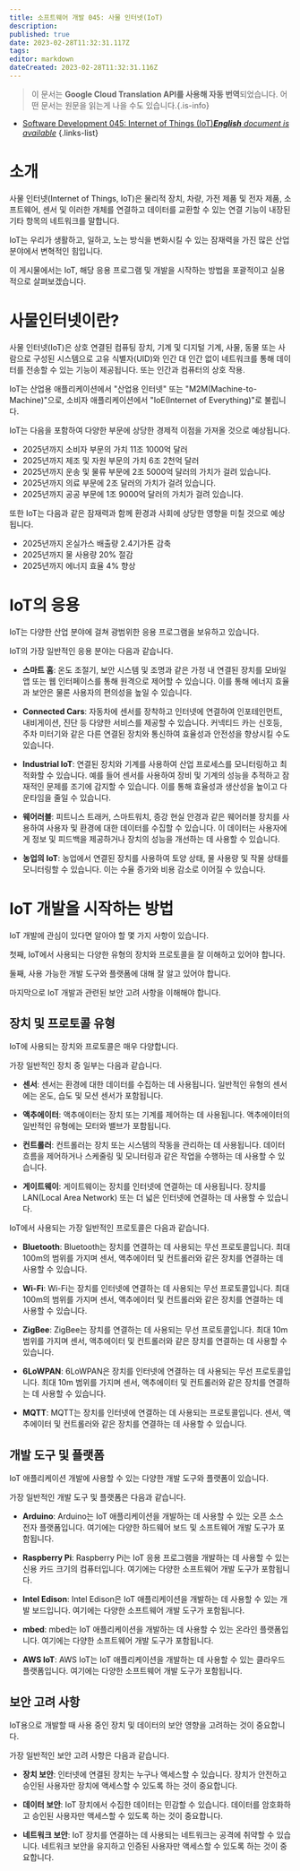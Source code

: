 ```yaml
---
title: 소프트웨어 개발 045: 사물 인터넷(IoT)
description: 
published: true
date: 2023-02-28T11:32:31.117Z
tags: 
editor: markdown
dateCreated: 2023-02-28T11:32:31.116Z
---
```


> 이 문서는 **Google Cloud Translation API를 사용해 자동 번역**되었습니다.
어떤 문서는 원문을 읽는게 나을 수도 있습니다.{.is-info}



- [Software Development 045: Internet of Things (IoT)***English** document is available*](/en/Knowledge-base/Software-Development/Learning/software-development-045-internet-of-things-iot)
{.links-list}


# 소개

사물 인터넷(Internet of Things, IoT)은 물리적 장치, 차량, 가전 제품 및 전자 제품, 소프트웨어, 센서 및 이러한 개체를 연결하고 데이터를 교환할 수 있는 연결 기능이 내장된 기타 항목의 네트워크를 말합니다.

IoT는 우리가 생활하고, 일하고, 노는 방식을 변화시킬 수 있는 잠재력을 가진 많은 산업 분야에서 변혁적인 힘입니다.

이 게시물에서는 IoT, 해당 응용 프로그램 및 개발을 시작하는 방법을 포괄적이고 실용적으로 살펴보겠습니다.

# 사물인터넷이란?

사물 인터넷(IoT)은 상호 연결된 컴퓨팅 장치, 기계 및 디지털 기계, 사물, 동물 또는 사람으로 구성된 시스템으로 고유 식별자(UID)와 인간 대 인간 없이 네트워크를 통해 데이터를 전송할 수 있는 기능이 제공됩니다. 또는 인간과 컴퓨터의 상호 작용.

IoT는 산업용 애플리케이션에서 "산업용 인터넷" 또는 "M2M(Machine-to-Machine)"으로, 소비자 애플리케이션에서 "IoE(Internet of Everything)"로 불립니다.

IoT는 다음을 포함하여 다양한 부문에 상당한 경제적 이점을 가져올 것으로 예상됩니다.

- 2025년까지 소비자 부문의 가치 11조 1000억 달러
- 2025년까지 제조 및 자원 부문의 가치 6조 2천억 달러
- 2025년까지 운송 및 물류 부문에 2조 5000억 달러의 가치가 걸려 있습니다.
- 2025년까지 의료 부문에 2조 달러의 가치가 걸려 있습니다.
- 2025년까지 공공 부문에 1조 9000억 달러의 가치가 걸려 있습니다.

또한 IoT는 다음과 같은 잠재력과 함께 환경과 사회에 상당한 영향을 미칠 것으로 예상됩니다.

- 2025년까지 온실가스 배출량 2.4기가톤 감축
- 2025년까지 물 사용량 20% 절감
- 2025년까지 에너지 효율 4% 향상

# IoT의 응용

IoT는 다양한 산업 분야에 걸쳐 광범위한 응용 프로그램을 보유하고 있습니다.

IoT의 가장 일반적인 응용 분야는 다음과 같습니다.

- **스마트 홈**: 온도 조절기, 보안 시스템 및 조명과 같은 가정 내 연결된 장치를 모바일 앱 또는 웹 인터페이스를 통해 원격으로 제어할 수 있습니다. 이를 통해 에너지 효율과 보안은 물론 사용자의 편의성을 높일 수 있습니다.

- **Connected Cars**: 자동차에 센서를 장착하고 인터넷에 연결하여 인포테인먼트, 내비게이션, 진단 등 다양한 서비스를 제공할 수 있습니다. 커넥티드 카는 신호등, 주차 미터기와 같은 다른 연결된 장치와 통신하여 효율성과 안전성을 향상시킬 수도 있습니다.

- **Industrial IoT**: 연결된 장치와 기계를 사용하여 산업 프로세스를 모니터링하고 최적화할 수 있습니다. 예를 들어 센서를 사용하여 장비 및 기계의 성능을 추적하고 잠재적인 문제를 조기에 감지할 수 있습니다. 이를 통해 효율성과 생산성을 높이고 다운타임을 줄일 수 있습니다.

- **웨어러블**: 피트니스 트래커, 스마트워치, 증강 현실 안경과 같은 웨어러블 장치를 사용하여 사용자 및 환경에 대한 데이터를 수집할 수 있습니다. 이 데이터는 사용자에게 정보 및 피드백을 제공하거나 장치의 성능을 개선하는 데 사용할 수 있습니다.

- **농업의 IoT**: 농업에서 연결된 장치를 사용하여 토양 상태, 물 사용량 및 작물 상태를 모니터링할 수 있습니다. 이는 수율 증가와 비용 감소로 이어질 수 있습니다.

# IoT 개발을 시작하는 방법

IoT 개발에 관심이 있다면 알아야 할 몇 가지 사항이 있습니다.

첫째, IoT에서 사용되는 다양한 유형의 장치와 프로토콜을 잘 이해하고 있어야 합니다.

둘째, 사용 가능한 개발 도구와 플랫폼에 대해 잘 알고 있어야 합니다.

마지막으로 IoT 개발과 관련된 보안 고려 사항을 이해해야 합니다.

## 장치 및 프로토콜 유형

IoT에 사용되는 장치와 프로토콜은 매우 다양합니다.

가장 일반적인 장치 중 일부는 다음과 같습니다.

- **센서**: 센서는 환경에 대한 데이터를 수집하는 데 사용됩니다. 일반적인 유형의 센서에는 온도, 습도 및 모션 센서가 포함됩니다.

- **액추에이터**: 액추에이터는 장치 또는 기계를 제어하는 데 사용됩니다. 액추에이터의 일반적인 유형에는 모터와 밸브가 포함됩니다.

- **컨트롤러**: 컨트롤러는 장치 또는 시스템의 작동을 관리하는 데 사용됩니다. 데이터 흐름을 제어하거나 스케줄링 및 모니터링과 같은 작업을 수행하는 데 사용할 수 있습니다.

- **게이트웨이**: 게이트웨이는 장치를 인터넷에 연결하는 데 사용됩니다. 장치를 LAN(Local Area Network) 또는 더 넓은 인터넷에 연결하는 데 사용할 수 있습니다.

IoT에서 사용되는 가장 일반적인 프로토콜은 다음과 같습니다.

- **Bluetooth**: Bluetooth는 장치를 연결하는 데 사용되는 무선 프로토콜입니다. 최대 100m의 범위를 가지며 센서, 액추에이터 및 컨트롤러와 같은 장치를 연결하는 데 사용할 수 있습니다.

- **Wi-Fi**: Wi-Fi는 장치를 인터넷에 연결하는 데 사용되는 무선 프로토콜입니다. 최대 100m의 범위를 가지며 센서, 액추에이터 및 컨트롤러와 같은 장치를 연결하는 데 사용할 수 있습니다.

- **ZigBee**: ZigBee는 장치를 연결하는 데 사용되는 무선 프로토콜입니다. 최대 10m 범위를 가지며 센서, 액추에이터 및 컨트롤러와 같은 장치를 연결하는 데 사용할 수 있습니다.

- **6LoWPAN**: 6LoWPAN은 장치를 인터넷에 연결하는 데 사용되는 무선 프로토콜입니다. 최대 10m 범위를 가지며 센서, 액추에이터 및 컨트롤러와 같은 장치를 연결하는 데 사용할 수 있습니다.

- **MQTT**: MQTT는 장치를 인터넷에 연결하는 데 사용되는 프로토콜입니다. 센서, 액추에이터 및 컨트롤러와 같은 장치를 연결하는 데 사용할 수 있습니다.

## 개발 도구 및 플랫폼

IoT 애플리케이션 개발에 사용할 수 있는 다양한 개발 도구와 플랫폼이 있습니다.

가장 일반적인 개발 도구 및 플랫폼은 다음과 같습니다.

- **Arduino**: Arduino는 IoT 애플리케이션을 개발하는 데 사용할 수 있는 오픈 소스 전자 플랫폼입니다. 여기에는 다양한 하드웨어 보드 및 소프트웨어 개발 도구가 포함됩니다.

- **Raspberry Pi**: Raspberry Pi는 IoT 응용 프로그램을 개발하는 데 사용할 수 있는 신용 카드 크기의 컴퓨터입니다. 여기에는 다양한 소프트웨어 개발 도구가 포함됩니다.

- **Intel Edison**: Intel Edison은 IoT 애플리케이션을 개발하는 데 사용할 수 있는 개발 보드입니다. 여기에는 다양한 소프트웨어 개발 도구가 포함됩니다.

- **mbed**: mbed는 IoT 애플리케이션을 개발하는 데 사용할 수 있는 온라인 플랫폼입니다. 여기에는 다양한 소프트웨어 개발 도구가 포함됩니다.

- **AWS IoT**: AWS IoT는 IoT 애플리케이션을 개발하는 데 사용할 수 있는 클라우드 플랫폼입니다. 여기에는 다양한 소프트웨어 개발 도구가 포함됩니다.

## 보안 고려 사항

IoT용으로 개발할 때 사용 중인 장치 및 데이터의 보안 영향을 고려하는 것이 중요합니다.

가장 일반적인 보안 고려 사항은 다음과 같습니다.

- **장치 보안**: 인터넷에 연결된 장치는 누구나 액세스할 수 있습니다. 장치가 안전하고 승인된 사용자만 장치에 액세스할 수 있도록 하는 것이 중요합니다.

- **데이터 보안**: IoT 장치에서 수집한 데이터는 민감할 수 있습니다. 데이터를 암호화하고 승인된 사용자만 액세스할 수 있도록 하는 것이 중요합니다.

- **네트워크 보안**: IoT 장치를 연결하는 데 사용되는 네트워크는 공격에 취약할 수 있습니다. 네트워크 보안을 유지하고 인증된 사용자만 액세스할 수 있도록 하는 것이 중요합니다.